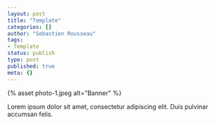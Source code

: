 ```yaml
---
layout: post
title: "Template"
categories: []
author: "Sebastien Rousseau"
tags:
- Template
status: publish
type: post
published: true
meta: {}
---
```

{%
  asset photo-1.jpeg
  alt="Banner"
%}
<p>Lorem ipsum dolor sit amet, consectetur adipiscing elit. Duis pulvinar accumsan felis.</p>

